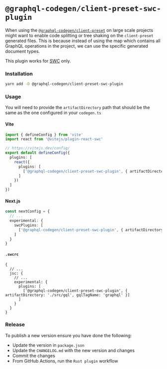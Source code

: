 # `@graphql-codegen/client-preset-swc-plugin`

When using the [`@graphql-codegen/client-preset`](https://the-guild.dev/graphql/codegen/plugins/presets/preset-client) on large scale projects might want to enable code splitting or tree shaking on the `client-preset` generated files. This is because instead of using the map which contains all GraphQL operations in the project, we can use the specific generated document types.

This plugin works for [SWC](https://swc.rs) only.

### Installation

```bash
yarn add -D @graphql-codegen/client-preset-swc-plugin
```

### Usage

You will need to provide the `artifactDirectory` path that should be the same as the one configured in your `codegen.ts`

#### Vite

```ts
import { defineConfig } from 'vite'
import react from '@vitejs/plugin-react-swc'

// https://vitejs.dev/config/
export default defineConfig({
  plugins: [
    react({
      plugins: [
        ['@graphql-codegen/client-preset-swc-plugin', { artifactDirectory: './src/gql', gqlTagName: 'graphql' }]
      ]
    })
  ]
})
```

#### Next.js

```ts
const nextConfig = {
  // ...
  experimental: {
    swcPlugins: [
      ['@graphql-codegen/client-preset-swc-plugin', { artifactDirectory: './src/gql', gqlTagName: 'graphql' }]
    ]
  }
}
```

#### `.swcrc`

```json5
{
  // ...
  jsc: {
    // ...
    experimental: {
      plugins: [
        ['@graphql-codegen/client-preset-swc-plugin', { artifactDirectory: './src/gql', gqlTagName: 'graphql' }]
      ]
    }
  }
}
```

### Release

To publish a new version ensure you have done the following:

- Update the version in `package.json`
- Update the `CHANGELOG.md` with the new version and changes
- Commit the changes
- From GitHub Actions, run the `Rust plugin` workflow

